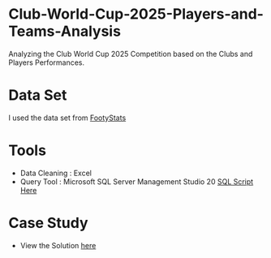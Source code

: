 # Club-World-Cup-2025-Players-and-Teams-Analysis

Analyzing the Club World Cup 2025 Competition based on the Clubs and Players Performances.

# Data Set 
I used the data set from [FootyStats](https://footystats.org/international/fifa-club-world-cup?utm_source=chatgpt.com)

# Tools 
- Data Cleaning : Excel
- Query Tool : Microsoft SQL Server Management Studio 20 [SQL Script Here](https://github.com/THETPAING10/Club-World-Cup-2025-Players-and-Teams-Analysis/blob/main/SQLQueryCWC.sql)

# Case Study

- View the Solution [here](https://github.com/THETPAING10/Club-World-Cup-2025-Players-and-Teams-Analysis/blob/main/Players%20and%20Teams%20Performance%20Case%20Study.md)


